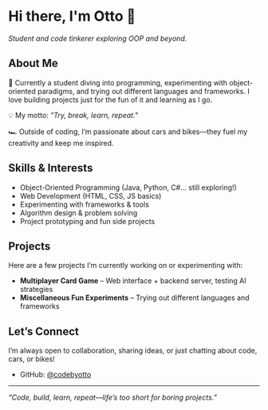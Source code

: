 # Hi there, I'm Otto 👋  
*Student and code tinkerer exploring OOP and beyond.*

## About Me
🚀 Currently a student diving into programming, experimenting with object-oriented paradigms, and trying out different languages and frameworks. I love building projects just for the fun of it and learning as I go.  

💡 My motto: *"Try, break, learn, repeat."*  

🏎️ Outside of coding, I’m passionate about cars and bikes—they fuel my creativity and keep me inspired.

## Skills & Interests
- Object-Oriented Programming (Java, Python, C#… still exploring!)
- Web Development (HTML, CSS, JS basics)
- Experimenting with frameworks & tools
- Algorithm design & problem solving
- Project prototyping and fun side projects

## Projects
Here are a few projects I’m currently working on or experimenting with:  
- **Multiplayer Card Game** – Web interface + backend server, testing AI strategies  
- **Miscellaneous Fun Experiments** – Trying out different languages and frameworks

## Let’s Connect
I’m always open to collaboration, sharing ideas, or just chatting about code, cars, or bikes!  

- GitHub: [@codebyotto](https://github.com/codebyotto)  

---

*“Code, build, learn, repeat—life’s too short for boring projects.”*

